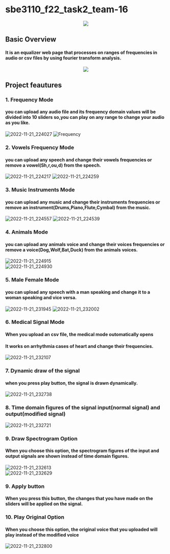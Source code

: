 # sbe3110_f22_task2_team-16
<p align="center">
    <img src="https://user-images.githubusercontent.com/87495750/203169343-46e70350-b5da-4200-b2dd-f45e218915a4.gif"> 
    
    

## Basic Overview
#### It is an equalizer web page that processes on ranges of frequencies in audio or csv files by using fourier transform analysis. 
<p align="center">
    <img src="https://user-images.githubusercontent.com/87495750/203153675-3dad81bd-c4d6-4b5b-8b9e-c240f8eb64e5.png">   


## Project feautures
    
### 1. Frequency Mode
#### you can upload any audio file and its frequency domain values will be divided into 10 sliders so,you can play on any range to change your audio as you like.
![2022-11-21_224027](https://user-images.githubusercontent.com/87495750/203154188-b5ff6664-2a61-462d-a687-3f2e573a00ba.jpg)
![Frequency](https://user-images.githubusercontent.com/87495750/203154256-c2184251-ad39-4f7e-8e13-2fd91d61fc38.jpg)


### 2. Vowels Frequency Mode
#### you can upload any speech and change their vowels frequencies or remove a vowel(Sh,r,ou,d) from the speech.
![2022-11-21_224217](https://user-images.githubusercontent.com/87495750/203154611-685c2b0e-953b-429c-bab5-43708940d08f.jpg)
![2022-11-21_224259](https://user-images.githubusercontent.com/87495750/203154676-b61259a5-4253-49de-a776-a13debc5c5c2.jpg)  
        
### 3. Music Instruments Mode
####  you can upload any music and change their instruments frequencies or remove an instrument(Drums,Piano,Flute,Cymbal) from the music.  
![2022-11-21_224557](https://user-images.githubusercontent.com/87495750/203155298-e7050e09-ae52-4d00-a7ee-2d454fcc9a91.jpg)
![2022-11-21_224539](https://user-images.githubusercontent.com/87495750/203155370-6be625b5-9197-4721-a917-34883d1347fc.jpg)
  
### 4. Animals Mode
#### you can upload any animals voice and change their voices frequencies or remove a voice(Dog,Wolf,Bat,Duck) from the animals voices. 
![2022-11-21_224915](https://user-images.githubusercontent.com/87495750/203155542-257e41c3-1c90-48e0-bf35-f5eca57044c4.jpg)       
![2022-11-21_224930](https://user-images.githubusercontent.com/87495750/203155609-dc69e079-b801-491a-8007-d3d5db96e07f.jpg)

### 5. Male Female Mode
#### you can upload any speech with a man speaking and change it to a woman speaking and vice versa. 
![2022-11-21_231945](https://user-images.githubusercontent.com/87495750/203161837-85142362-5c1a-43f1-b3c1-75082d50164d.jpg)
![2022-11-21_232002](https://user-images.githubusercontent.com/87495750/203161928-96474360-fde5-432d-9928-0eb5fbd37bca.jpg)  

### 6. Medical Signal Mode
#### When you upload an csv file, the medical mode outomatically opens
#### It works on arrhythmia cases of heart and change their frequencies.  
![2022-11-21_232107](https://user-images.githubusercontent.com/87495750/203163796-7acb22df-6960-4bca-93e2-de0a7a6f97af.jpg)

### 7. Dynamic draw of the signal
#### when you press play button, the signal is drawn dynamically.
![2022-11-21_232738](https://user-images.githubusercontent.com/87495750/203164547-f2a7c920-3b47-4c41-b85b-6ce362587853.jpg)    

### 8. Time domain figures of the signal input(normal signal) and output(modified signal)
![2022-11-21_232721](https://user-images.githubusercontent.com/87495750/203164636-e71e7738-7b81-4c35-9143-5f3eeaad21e1.jpg)

### 9. Draw Spectrogram Option
#### When you choose this option, the spectrogram figures of the input and output signals are shown instead of time domain figures.
![2022-11-21_232613](https://user-images.githubusercontent.com/87495750/203170221-c9905344-0876-4403-aa55-9326157d15cb.jpg)    
![2022-11-21_232629](https://user-images.githubusercontent.com/87495750/203164881-b9ec2043-83e7-4f5f-b4c7-51f9efd68a34.jpg)  
  
### 9. Apply button
#### When you press this button, the changes that you have made on the sliders will be applied on the signal.  
  
### 10. Play Original Option 
#### When you choose this option, the original voice that you uploaded will play instead of the modified voice
![2022-11-21_232800](https://user-images.githubusercontent.com/87495750/203164965-c7dcabc1-e9df-4974-8371-baa0a6b9c7a8.jpg)  


